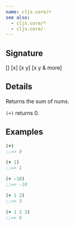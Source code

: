 ```yaml
---
name: cljs.core/+
see also:
  - cljs.core/*
  - cljs.core/-
---
```


## Signature
[]
[x]
[x y]
[x y & more]


## Details

Returns the sum of nums.

`(+)` returns 0.


## Examples

```clj
(+)
;;=> 0

(+ 1)
;;=> 1

(+ -10)
;;=> -10

(+ 1 2)
;;=> 3

(+ 1 2 3)
;;=> 6
```